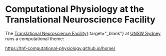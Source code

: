 # Computational Physiology at the Translational Neuroscience Facility

The [Translational Neuroscience Facility](https://medicalsciences.med.unsw.edu.au/research/groups/translational-neuroscience-facility){:target="_blank"} at [UNSW Sydney](https://www.unsw.edu.au/) runs a computational theme: 

https://tnf-computational-physiology.github.io/home/

